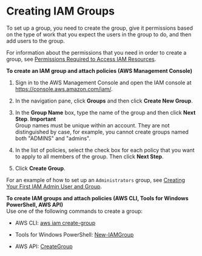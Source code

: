 # Creating IAM Groups<a name="id_groups_create"></a>

To set up a group, you need to create the group, give it permissions based on the type of work that you expect the users in the group to do, and then add users to the group\. 

For information about the permissions that you need in order to create a group, see [Permissions Required to Access IAM Resources](access_permissions-required.md)\. 

**To create an IAM group and attach policies \(AWS Management Console\)**

1. Sign in to the AWS Management Console and open the IAM console at [https://console\.aws\.amazon\.com/iam/](https://console.aws.amazon.com/iam/)\.

1. In the navigation pane, click **Groups** and then click **Create New Group**\.

1. In the **Group Name** box, type the name of the group and then click **Next Step**\.
**Important**  
Group names must be unique within an account\. They are not distinguished by case, for example, you cannot create groups named both "ADMINS" and "admins"\.

1. In the list of policies, select the check box for each policy that you want to apply to all members of the group\. Then click **Next Step**\.

1. Click **Create Group**\.

For an example of how to set up an `Administrators` group, see [Creating Your First IAM Admin User and Group](getting-started_create-admin-group.md)\.

**To create IAM groups and attach policies \(AWS CLI, Tools for Windows PowerShell, AWS API\)**  
Use one of the following commands to create a group:

+ AWS CLI: [aws iam create\-group](http://docs.aws.amazon.com/cli/latest/reference/iam/create-group.html) 

+ Tools for Windows PowerShell: [New\-IAMGroup](http://docs.aws.amazon.com/powershell/latest/reference/Index.html?page=New-IAMGroup.html&tocid=New-IAMGroup)

+ AWS API: [CreateGroup](http://docs.aws.amazon.com/IAM/latest/APIReference/API_CreateGroup.html) 